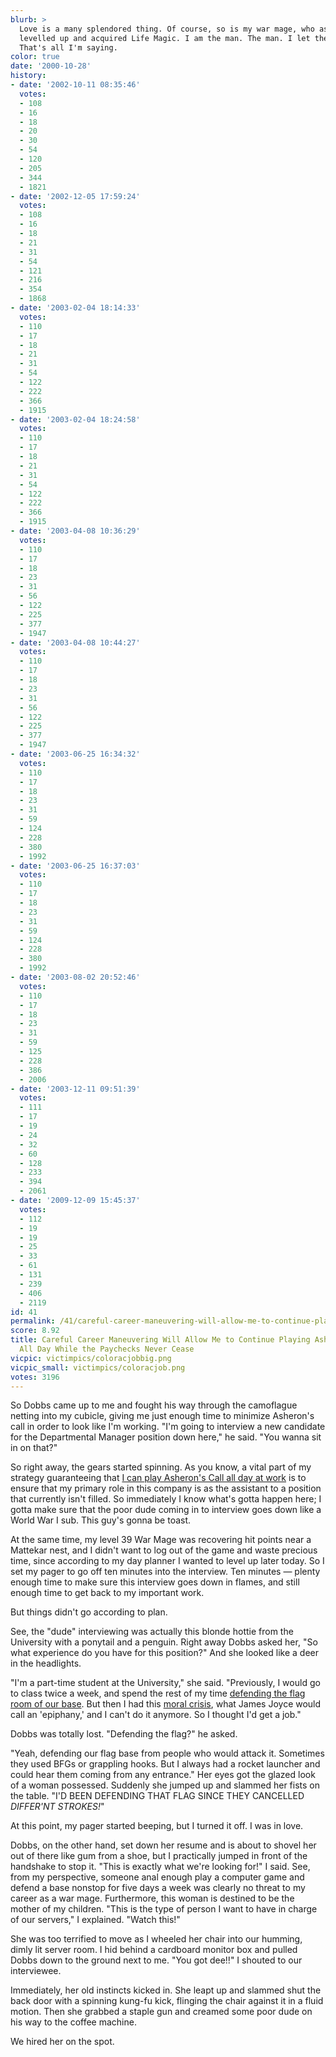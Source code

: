 ```yaml
---
blurb: >
  Love is a many splendored thing. Of course, so is my war mage, who as of this evening
  levelled up and acquired Life Magic. I am the man. The man. I let the dogs out.
  That's all I'm saying.
color: true
date: '2000-10-28'
history:
- date: '2002-10-11 08:35:46'
  votes:
  - 108
  - 16
  - 18
  - 20
  - 30
  - 54
  - 120
  - 205
  - 344
  - 1821
- date: '2002-12-05 17:59:24'
  votes:
  - 108
  - 16
  - 18
  - 21
  - 31
  - 54
  - 121
  - 216
  - 354
  - 1868
- date: '2003-02-04 18:14:33'
  votes:
  - 110
  - 17
  - 18
  - 21
  - 31
  - 54
  - 122
  - 222
  - 366
  - 1915
- date: '2003-02-04 18:24:58'
  votes:
  - 110
  - 17
  - 18
  - 21
  - 31
  - 54
  - 122
  - 222
  - 366
  - 1915
- date: '2003-04-08 10:36:29'
  votes:
  - 110
  - 17
  - 18
  - 23
  - 31
  - 56
  - 122
  - 225
  - 377
  - 1947
- date: '2003-04-08 10:44:27'
  votes:
  - 110
  - 17
  - 18
  - 23
  - 31
  - 56
  - 122
  - 225
  - 377
  - 1947
- date: '2003-06-25 16:34:32'
  votes:
  - 110
  - 17
  - 18
  - 23
  - 31
  - 59
  - 124
  - 228
  - 380
  - 1992
- date: '2003-06-25 16:37:03'
  votes:
  - 110
  - 17
  - 18
  - 23
  - 31
  - 59
  - 124
  - 228
  - 380
  - 1992
- date: '2003-08-02 20:52:46'
  votes:
  - 110
  - 17
  - 18
  - 23
  - 31
  - 59
  - 125
  - 228
  - 386
  - 2006
- date: '2003-12-11 09:51:39'
  votes:
  - 111
  - 17
  - 19
  - 24
  - 32
  - 60
  - 128
  - 233
  - 394
  - 2061
- date: '2009-12-09 15:45:37'
  votes:
  - 112
  - 19
  - 19
  - 25
  - 33
  - 61
  - 131
  - 239
  - 406
  - 2119
id: 41
permalink: /41/careful-career-maneuvering-will-allow-me-to-continue-playing-asherons-call-all-day-while-the-paychecks-never-cease/
score: 8.92
title: Careful Career Maneuvering Will Allow Me to Continue Playing Asheron's Call
  All Day While the Paychecks Never Cease
vicpic: victimpics/coloracjobbig.png
vicpic_small: victimpics/coloracjob.png
votes: 3196
---
```


So Dobbs came up to me and fought his way through the camoflague netting
into my cubicle, giving me just enough time to minimize Asheron's call
in order to look like I'm working. "I'm going to interview a new
candidate for the Departmental Manager position down here," he said.
"You wanna sit in on that?"

So right away, the gears started spinning. As you know, a vital part of
my strategy guaranteeing that [I can play Asheron's Call all day at
work](@/victim/23.md) is to ensure that my primary role in this
company is as the assistant to a position that currently isn't filled.
So immediately I know what's gotta happen here; I gotta make sure that
the poor dude coming in to interview goes down like a World War I sub.
This guy's gonna be toast.

At the same time, my level 39 War Mage was recovering hit points near a
Mattekar nest, and I didn't want to log out of the game and waste
precious time, since according to my day planner I wanted to level up
later today. So I set my pager to go off ten minutes into the interview.
Ten minutes — plenty enough time to make sure this interview goes down
in flames, and still enough time to get back to my important work.

But things didn't go according to plan.

See, the "dude" interviewing was actually this blonde hottie from the
University with a ponytail and a penguin. Right away Dobbs asked her,
"So what experience do you have for this position?" And she looked like
a deer in the headlights.

"I'm a part-time student at the University," she said. "Previously, I
would go to class twice a week, and spend the rest of my time [defending
the flag room of our base](@/victim/17.md). But then I had this
[moral crisis](@/victim/38.md), what James Joyce would call an
'epiphany,' and I can't do it anymore. So I thought I'd get a job."

Dobbs was totally lost. "Defending the flag?" he asked.

"Yeah, defending our flag base from people who would attack it.
Sometimes they used BFGs or grappling hooks. But I always had a rocket
launcher and could hear them coming from any entrance." Her eyes got the
glazed look of a woman possessed. Suddenly she jumped up and slammed her
fists on the table. "I'D BEEN DEFENDING THAT FLAG SINCE THEY CANCELLED
*DIFFER'NT STROKES!*"

At this point, my pager started beeping, but I turned it off. I was in
love.

Dobbs, on the other hand, set down her resume and is about to shovel her
out of there like gum from a shoe, but I practically jumped in front of
the handshake to stop it. "This is exactly what we're looking for!" I
said. See, from my perspective, someone anal enough play a computer game
and defend a base nonstop for five days a week was clearly no threat to
my career as a war mage. Furthermore, this woman is destined to be the
mother of my children. "This is the type of person I want to have in
charge of our servers," I explained. "Watch this!"

She was too terrified to move as I wheeled her chair into our humming,
dimly lit server room. I hid behind a cardboard monitor box and pulled
Dobbs down to the ground next to me. "You got dee!!" I shouted to our
interviewee.

Immediately, her old instincts kicked in. She leapt up and slammed shut
the back door with a spinning kung-fu kick, flinging the chair against
it in a fluid motion. Then she grabbed a staple gun and creamed some
poor dude on his way to the coffee machine.

We hired her on the spot.